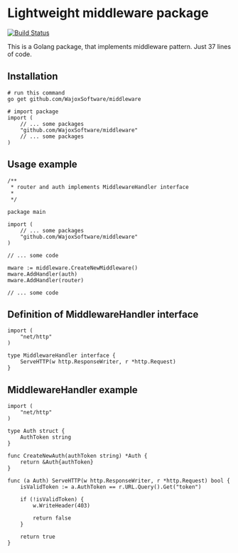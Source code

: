 Lightweight middleware package
========================

[![Build Status](https://travis-ci.org/WajoxSoftware/middleware.svg?branch=master)](https://travis-ci.org/WajoxSoftware/middleware)

This is a Golang package, that implements middleware pattern.
Just 37 lines of code.

## Installation

```
# run this command
go get github.com/WajoxSoftware/middleware

# import package
import (
	// ... some packages
	"github.com/WajoxSoftware/middleware"
	// ... some packages
)

```
## Usage example

```
/**
 * router and auth implements MiddlewareHandler interface
 * 
 */

package main

import (
	// ... some packages
	"github.com/WajoxSoftware/middleware"
)

// ... some code

mware := middleware.CreateNewMiddleware()
mware.AddHandler(auth)
mware.AddHandler(router)

// ... some code

```

## Definition of MiddlewareHandler interface
```
import (
	"net/http"
)

type MiddlewareHandler interface {
	ServeHTTP(w http.ResponseWriter, r *http.Request)
}
```

## MiddlewareHandler example
```
import (
	"net/http"
)

type Auth struct {
	AuthToken string
}

func CreateNewAuth(authToken string) *Auth {
	return &Auth{authToken}
}

func (a Auth) ServeHTTP(w http.ResponseWriter, r *http.Request) bool {
    isValidToken := a.AuthToken == r.URL.Query().Get("token")

    if (!isValidToken) {
    	w.WriteHeader(403)

 		return false
    }

    return true
}

```